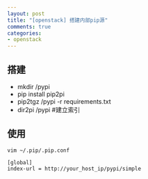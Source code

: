 ```yaml
---
layout: post
title: "[openstack] 搭建内部pip源"
comments: true
categories:
- openstack
---
```


搭建
----

- mkdir /pypi
- pip install pip2pi
- pip2tgz /pypi -r requirements.txt
- dir2pi /pypi  #建立索引

使用
---

```
vim ~/.pip/.pip.conf

[global]
index-url = http://your_host_ip/pypi/simple
```
